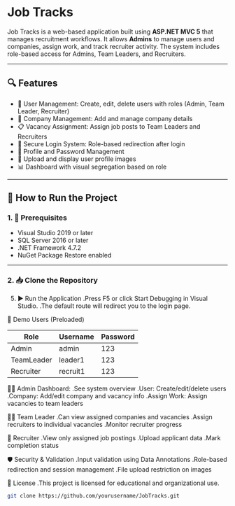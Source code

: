 # Job Tracks

Job Tracks is a web-based application built using **ASP.NET MVC 5** that manages recruitment workflows. It allows **Admins** to manage users and companies, assign work, and track recruiter activity. The system includes role-based access for Admins, Team Leaders, and Recruiters.

---

## 🔍 Features

- 👤 User Management: Create, edit, delete users with roles (Admin, Team Leader, Recruiter)
- 🏢 Company Management: Add and manage company details
- 📋 Vacancy Assignment: Assign job posts to Team Leaders and Recruiters
- 🔐 Secure Login System: Role-based redirection after login
- 📂 Profile and Password Management
- 📸 Upload and display user profile images
- 📊 Dashboard with visual segregation based on role

---

## 🚀 How to Run the Project

### 1. 🧱 Prerequisites

- Visual Studio 2019 or later
- SQL Server 2016 or later
- .NET Framework 4.7.2
- NuGet Package Restore enabled

---

### 2. 📥 Clone the Repository

<connectionStrings>
  <add name="DefaultConnection" connectionString="Data Source=.;Initial Catalog=JobTracks;Integrated Security=True" providerName="System.Data.SqlClient"/>
</connectionStrings>

5. ▶️ Run the Application
     .Press F5 or click Start Debugging in Visual Studio.
     .The default route will redirect you to the login page.

👤 Demo Users (Preloaded)

| Role       | Username | Password |
| ---------- | -------- | -------- |
| Admin      | admin    | 123      |
| TeamLeader | leader1  | 123      |
| Recruiter  | recruit1 | 123      |

👨‍💼 Admin
Dashboard: 
     .See system overview
     .User: Create/edit/delete users
     .Company: Add/edit company and vacancy info
     .Assign Work: Assign vacancies to team leaders

🧑‍💼 Team Leader
     .Can view assigned companies and vacancies
     .Assign recruiters to individual vacancies
     .Monitor recruiter progress

👷 Recruiter
     .View only assigned job postings
     .Upload applicant data
     .Mark completion status

🛡️ Security & Validation
     .Input validation using Data Annotations
     .Role-based redirection and session management
     .File upload restriction on images
     
📄 License
     .This project is licensed for educational and organizational use.


```bash
git clone https://github.com/yourusername/JobTracks.git

